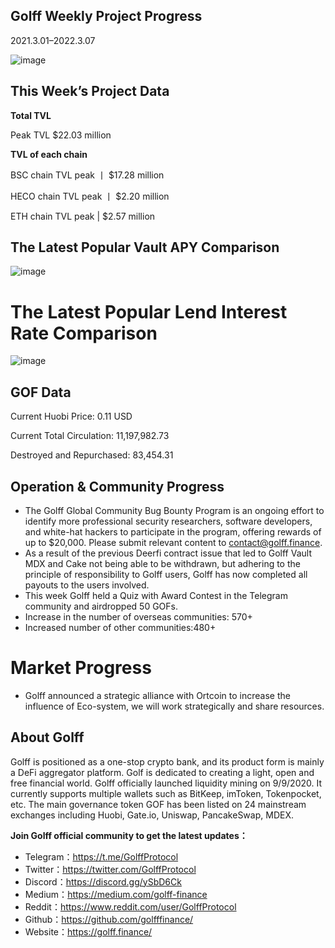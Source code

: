 ## Golff Weekly Project Progress

2021.3.01–2022.3.07

![image](https://docs.golff.com/blog/page/week50/1.jpg)

## This Week’s Project Data

**Total TVL**

Peak TVL $22.03 million

**TVL of each chain**

BSC chain TVL peak 丨 $17.28 million

HECO chain TVL peak 丨 $2.20 million

ETH chain TVL peak | $2.57 million

## The Latest Popular Vault APY Comparison

![image](https://docs.golff.com/blog/page/week50/2.jpg)



# The Latest Popular Lend Interest Rate Comparison

![image](https://docs.golff.com/blog/page/week50/3.jpg)

## GOF Data

Current Huobi Price: 0.11 USD

Current Total Circulation: 11,197,982.73

Destroyed and Repurchased: 83,454.31

## Operation & Community Progress

- The Golff Global Community Bug Bounty Program is an ongoing effort to identify more professional security researchers, software developers, and white-hat hackers to participate in the program, offering rewards of up to $20,000. Please submit relevant content to contact@golff.finance.
- As a result of the previous Deerfi contract issue that led to Golff Vault MDX and Cake not being able to be withdrawn, but adhering to the principle of responsibility to Golff users, Golff has now completed all payouts to the users involved.
- This week Golff held a Quiz with Award Contest in the Telegram community and airdropped 50 GOFs.
- Increase in the number of overseas communities: 570+
- Increased number of other communities:480+

# Market Progress

- Golff announced a strategic alliance with Ortcoin to increase the influence of Eco-system, we will work strategically and share resources.

## About Golff

Golff is positioned as a one-stop crypto bank, and its product form is mainly a DeFi aggregator platform. Golf is dedicated to creating a light, open and free financial world. Golff officially launched liquidity mining on 9/9/2020. It currently supports multiple wallets such as BitKeep, imToken, Tokenpocket, etc. The main governance token GOF has been listed on 24 mainstream exchanges including Huobi, Gate.io, Uniswap, PancakeSwap, MDEX.

**Join Golff official community to get the latest updates：**

- Telegram：https://t.me/GolffProtocol
- Twitter：https://twitter.com/GolffProtocol
- Discord：https://discord.gg/ySbD6Ck
- Medium：https://medium.com/golff-finance
- Reddit：https://www.reddit.com/user/GolffProtocol
- Github：https://github.com/golfffinance/
- Website：https://golff.finance/
